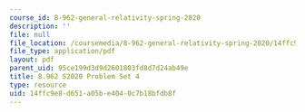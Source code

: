 ```yaml
---
course_id: 8-962-general-relativity-spring-2020
description: ''
file: null
file_location: /coursemedia/8-962-general-relativity-spring-2020/14ffc9e8d651a05be4040c7b18bfdb8f_MIT8_962S20_pset04.pdf
file_type: application/pdf
layout: pdf
parent_uid: 95ce199d3d9d2601803fd8d7d24ab49e
title: 8.962 S2020 Problem Set 4
type: resource
uid: 14ffc9e8-d651-a05b-e404-0c7b18bfdb8f
---
```

